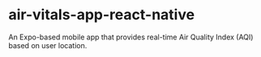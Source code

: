 # air-vitals-app-react-native
An Expo-based mobile app that provides real-time Air Quality Index (AQI) based on user location.
